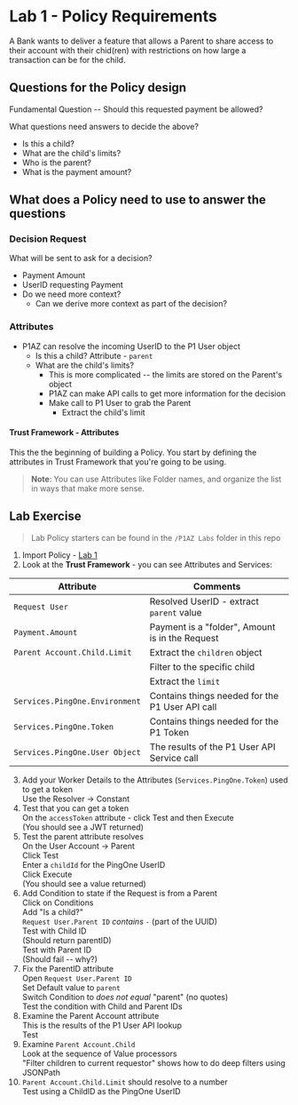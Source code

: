 # Lab 1 - Policy Requirements

A Bank wants to deliver a feature that allows a Parent to share access to their account with their chid(ren) with restrictions on how large a transaction can be for the child.

## Questions for the Policy design

Fundamental Question -- Should this requested payment be allowed?

What questions need answers to decide the above?

* Is this a child?
* What are the child's limits?
* Who is the parent?
* What is the payment amount?

## What does a Policy need to use to answer the questions

### Decision Request

What will be sent to ask for a decision?

* Payment Amount
* UserID requesting Payment
* Do we need more context?
  * Can we derive more context as part of the decision?

### Attributes

* P1AZ can resolve the incoming UserID to the P1 User object
  * Is this a child?
    Attribute - `parent`
  * What are the child's limits?
    * This is more complicated -- the limits are stored on the Parent's object
    * P1AZ can make API calls to get more information for the decision
    * Make call to P1 User to grab the Parent
      * Extract the child's limit

#### Trust Framework - Attributes

This the the beginning of building a Policy. You start by defining the attributes in Trust Framework that you're going to be using.

>**Note**: You can use Attributes like Folder names, and organize the list in ways that make more sense.

## Lab Exercise

>Lab Policy starters can be found in the `/P1AZ Labs` folder in this repo

1. Import Policy - [Lab 1](./SKO2023%20-%20P1AZ%20-%20Lab1.snapshot)
2. Look at the **Trust Framework** - you can see Attributes and Services:

| Attribute | Comments |
| --- | --- |
| `Request User` | Resolved UserID - extract `parent` value |
| `Payment.Amount` | Payment is a "folder", Amount is in the Request |
| `Parent Account.Child.Limit` | Extract the `children` object |
| | Filter to the specific child |
| | Extract the `limit` |
| `Services.PingOne.Environment` | Contains things needed for the P1 User API call |
| `Services.PingOne.Token` | Contains things needed for the P1 Token |
| `Services.PingOne.User Object` | The results of the P1 User API Service call |

3. Add your Worker Details to the Attributes (`Services.PingOne.Token`) used to get a token  
Use the Resolver -> Constant
4. Test that you can get a token  
On the `accessToken` attribute - click Test and then Execute  
(You should see a JWT returned)
5. Test the parent attribute resolves  
On the User Account -> Parent  
Click Test  
Enter a `childId` for the PingOne UserID  
Click Execute  
(You should see a value returned)
6. Add Condition to state if the Request is from a Parent  
Click on Conditions  
Add "Is a child?"  
`Request User.Parent ID` *contains* `-` (part of the UUID)  
Test with Child ID  
(Should return parentID)  
Test with Parent ID  
(Should fail -- why?)
7. Fix the ParentID attribute  
Open `Request User.Parent ID`  
Set Default value to `parent`  
Switch Condition to *does not equal* "parent" (no quotes)  
Test the condition with Child and Parent IDs
8. Examine the Parent Account attribute  
This is the results of the P1 User API lookup  
Test  
9. Examine `Parent Account.Child`  
Look at the sequence of Value processors  
"Filter children to current requestor" shows how to do deep filters using JSONPath
10. `Parent Account.Child.Limit` should resolve to a number  
Test using a ChildID as the PingOne UserID
